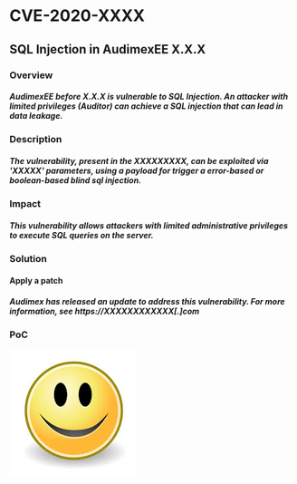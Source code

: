 # CVE-2020-XXXX
## SQL Injection in AudimexEE X.X.X

### Overview
##### AudimexEE before X.X.X is vulnerable to SQL Injection. An attacker with limited privileges (Auditor) can achieve a SQL injection that can lead in data leakage.

### Description
##### The vulnerability, present in the XXXXXXXXX, can be exploited via 'XXXXX' parameters, using a payload for trigger a error-based or boolean-based blind sql injection.

### Impact
##### This vulnerability allows attackers with limited administrative privileges to execute SQL queries on the server.

### Solution
#### Apply a patch
##### Audimex has released an update to address this vulnerability. For more information, see https://XXXXXXXXXXXX[.]com

### PoC

![Screenshot](index.jpg)
